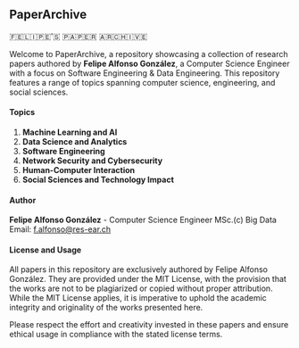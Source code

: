 ## PaperArchive

🇫​​​​​🇪​​​​​🇱​​​​​🇮​​​​​🇵​​​​​🇪​​​​​'🇸​​​​​ 🇵​​​​​🇦​​​​​🇵​​​​​🇪​​​​​🇷​​​​​ 🇦​​​​​🇷​​​​​🇨​​​​​🇭​​​​​🇮​​​​​🇻​​​​​🇪​​​​​

Welcome to PaperArchive, a repository showcasing a collection of research papers authored by **Felipe Alfonso González**, a Computer Science Engineer with a focus on Software Engineering & Data Engineering. This repository features a range of topics spanning computer science, engineering, and social sciences.

#### Topics

1. **Machine Learning and AI**
2. **Data Science and Analytics**
3. **Software Engineering**
4. **Network Security and Cybersecurity**
5. **Human-Computer Interaction**
6. **Social Sciences and Technology Impact**

#### Author

**Felipe Alfonso González** - Computer Science Engineer MSc.(c) Big Data  
Email: [f.alfonso@res-ear.ch](mailto:f.alfonso@res-ear.ch)

#### License and Usage

All papers in this repository are exclusively authored by Felipe Alfonso González. They are provided under the MIT License, with the provision that the works are not to be plagiarized or copied without proper attribution. While the MIT License applies, it is imperative to uphold the academic integrity and originality of the works presented here.

Please respect the effort and creativity invested in these papers and ensure ethical usage in compliance with the stated license terms.

